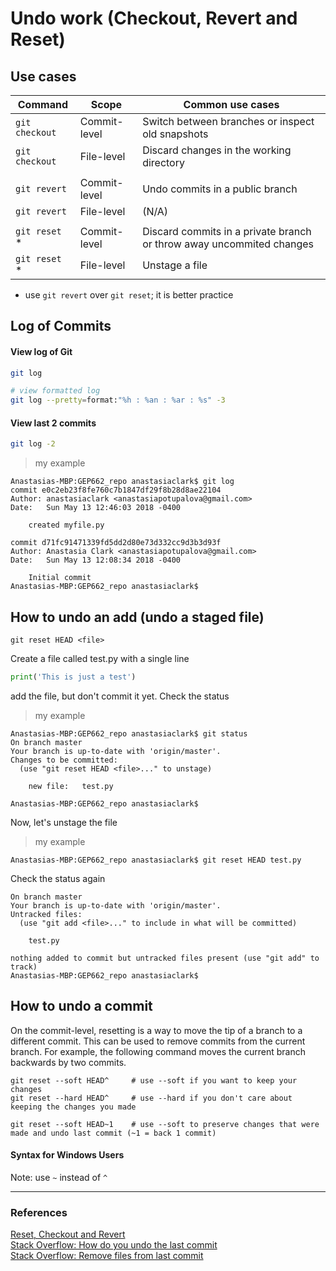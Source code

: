 # Undo work (Checkout, Revert and Reset)

## Use cases

| Command        | Scope              | Common use cases |    
|----------------|--------------------|------------------|
| `git checkout` | Commit-level	      | Switch between branches or inspect old snapshots |
| `git checkout` | File-level	        | Discard changes in the working directory |
|                |                    |                |
| `git revert`	  | Commit-level	      | Undo commits in a public branch |
| `git revert`	  | File-level	        | (N/A) |
|                |                    |                |
| `git reset`  *  | Commit-level       | Discard commits in a private branch or throw away uncommited changes  |  
| `git reset`  *  | File-level	        | Unstage a file |
* use `git revert` over `git reset`; it is better practice


## Log of Commits
#### View log of Git
```bash
git log

# view formatted log
git log --pretty=format:"%h : %an : %ar : %s" -3
```

#### View last 2 commits
```bash
git log -2
```  

>my example  

```git
Anastasias-MBP:GEP662_repo anastasiaclark$ git log
commit e0c2eb23f8fe760c7b1847df29f8b28d8ae22104
Author: anastasiaclark <anastasiapotupalova@gmail.com>
Date:   Sun May 13 12:46:03 2018 -0400

    created myfile.py

commit d71fc91471339fd5dd2d80e73d332cc9d3b3d93f
Author: Anastasia Clark <anastasiapotupalova@gmail.com>
Date:   Sun May 13 12:08:34 2018 -0400

    Initial commit
Anastasias-MBP:GEP662_repo anastasiaclark$
```  

## How to undo an add (undo a staged file)
```git
git reset HEAD <file>       
```

Create a file called test.py with a single line 
```python
print('This is just a test')
```
add the file, but don't commit it yet. Check the status

> my example
```git
Anastasias-MBP:GEP662_repo anastasiaclark$ git status
On branch master
Your branch is up-to-date with 'origin/master'.
Changes to be committed:
  (use "git reset HEAD <file>..." to unstage)

	new file:   test.py

Anastasias-MBP:GEP662_repo anastasiaclark$
```
Now, let's unstage the file

>my example
```git
Anastasias-MBP:GEP662_repo anastasiaclark$ git reset HEAD test.py  
```
Check the status again

```Anastasias-MBP:GEP662_repo anastasiaclark$ git status
On branch master
Your branch is up-to-date with 'origin/master'.
Untracked files:
  (use "git add <file>..." to include in what will be committed)

	test.py

nothing added to commit but untracked files present (use "git add" to track)
Anastasias-MBP:GEP662_repo anastasiaclark$
```


## How to undo a commit
On the commit-level, resetting is a way to move the tip of a branch to a different commit. This can be used to remove commits from the current branch. For example, the following command moves the current branch backwards by two commits.

```console
git reset --soft HEAD^     # use --soft if you want to keep your changes
git reset --hard HEAD^     # use --hard if you don't care about keeping the changes you made
```

```
git reset --soft HEAD~1    # use --soft to preserve changes that were made and undo last commit (~1 = back 1 commit)
```

#### Syntax for Windows Users
Note:  use `~` instead of `^`  

---

### References
[Reset, Checkout and Revert](https://www.atlassian.com/git/tutorials/resetting-checking-out-and-reverting/commit-level-operations)  
[Stack Overflow:  How do you undo the last commit](http://stackoverflow.com/questions/927358/how-do-you-undo-the-last-commit)  
[Stack Overflow:  Remove files from last commit](http://stackoverflow.com/questions/12481639/remove-files-from-git-commit)  


